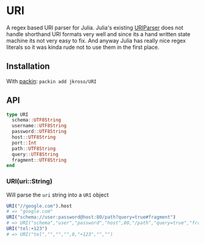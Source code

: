 
# URI

A regex based URI parser for Julia. Julia's existing [URIParser](github.com/JuliaWeb/URIParser.jl) does not handle shorthand URI formats very well and since its a hand written state machine its not very easy to fix. And anyway Julia has really nice regex literals so it was kinda rude not to use them in the first place.

## Installation

With [packin](//github.com/jkroso/packin): `packin add jkroso/URI`

## API

```julia
type URI
  schema::UTF8String
  username::UTF8String
  password::UTF8String
  host::UTF8String
  port::Int
  path::UTF8String
  query::UTF8String
  fragment::UTF8String
end
```

### URI(uri::String)

Will parse the `uri` string into a `URI` object

```julia
URI("//google.com").host
# => "google.com"
URI("schema://user:password@host:80/path?query=true#fragment")
# => URI("schema","user","password","host",80,"/path","query=true","fragment")
URI("tel:+123")
# => URI("tel","","","",0,"+123","","")
```
